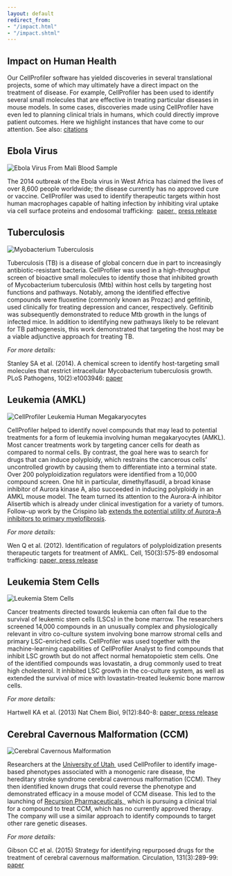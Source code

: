 ```yaml
---
layout: default
redirect_from:
- "/impact.html"
- "/impact.shtml"
---
```

[](#impact)

Impact on Human Health
----------------------

Our CellProfiler software has yielded discoveries in several translational projects, some of which may ultimately have a direct impact on the treatment of disease. For example, CellProfiler has been used to identify several small molecules that are effective in treating particular diseases in mouse models. In some cases, discoveries made using CellProfiler have even led to planning clinical trials in humans, which could directly improve patient outcomes. Here we highlight instances that have come to our attention. See also: [citations](/citations)

Ebola Virus
-----------

![](http://d1zymp9ayga15t.cloudfront.net/images/ebola.png "Ebola Virus From Mali Blood Sample")

The 2014 outbreak of the Ebola virus in West Africa has claimed the lives of over 8,600 people worldwide; the disease currently has no approved cure or vaccine. CellProfiler was used to identify therapeutic targets within host human macrophages capable of halting infection by inhibiting viral uptake via cell surface proteins and endosomal trafficking:  [paper, ](https://doi.org/10.1126/science.1258758) [press release](https://www.txbiomed.org/news-press/news-releases/research-shows-asian-herb-holds-promise-treatment-ebola-virus-disease/)

Tuberculosis
------------

![](http://d1zymp9ayga15t.cloudfront.net/images/Tuberculosis.png "Myobacterium Tuberculosis")

Tuberculosis (TB) is a disease of global concern due in part to increasingly antibiotic-resistant bacteria. CellProfiler was used in a high-throughput screen of bioactive small molecules to identify those that inhibited growth of Mycobacterium tuberculosis (Mtb) within host cells by targeting host functions and pathways. Notably, among the identified effective compounds were fluoxetine (commonly known as Prozac) and gefitinib, used clinically for treating depression and cancer, respectively. Gefitinib was subsequently demonstrated to reduce Mtb growth in the lungs of infected mice. In addition to identifying new pathways likely to be relevant for TB pathogenesis, this work demonstrated that targeting the host may be a viable adjunctive approach for treating TB.

*For more details:*

Stanley SA et al. (2014). A chemical screen to identify host-targeting small molecules that restrict intracellular Mycobacterium tuberculosis growth. PLoS Pathogens, 10(2):e1003946: [paper](https://doi.org/10.1371/journal.ppat.1003946)

Leukemia (AMKL)
---------------

![](http://d1zymp9ayga15t.cloudfront.net/images/Polyploidy.png "CellProfiler Leukemia Human Megakaryocytes")

CellProfiler helped to identify novel compounds that may lead to potential treatments for a form of leukemia involving human megakaryocytes (AMKL). Most cancer treatments work by targeting cancer cells for death as compared to normal cells. By contrast, the goal here was to search for drugs that can induce polyploidy, which restrains the cancerous cells’ uncontrolled growth by causing them to differentiate into a terminal state. Over 200 polyploidization regulators were identified from a 10,000 compound screen. One hit in particular, dimethylfasudil, a broad kinase inhibitor of Aurora kinase A, also succeeded in inducing polyploidy in an AMKL mouse model. The team turned its attention to the Aurora-A inhibitor Alisertib which is already under clinical investigation for a variety of tumors. Follow-up work by the Crispino lab [extends the potential utility of Aurora-A inhibitors to primary myelofibrosis](http://www.ncbi.nlm.nih.gov/pubmed/26569382).

*For more details:*

Wen Q et al. (2012). Identification of regulators of polyploidization presents therapeutic targets for treatment of AMKL. Cell, 150(3):575-89 endosomal trafficking: [paper, ](https://doi.org/10.1016/j.cell.2012.06.032) [press release](http://www.broadinstitute.org/news/4289)

Leukemia Stem Cells
-------------------

![](http://d1zymp9ayga15t.cloudfront.net/images/Cobblestones.png "Leukemia Stem Cells")

Cancer treatments directed towards leukemia can often fail due to the survival of leukemic stem cells (LSCs) in the bone marrow. The researchers screened 14,000 compounds in an unusually complex and physiologically relevant in vitro co-culture system involving bone marrow stromal cells and primary LSC-enriched cells. CellProfiler was used together with the machine-learning capabilities of CellProfiler Analyst to find compounds that inhibit LSC growth but do not affect normal hematopoietic stem cells. One of the identified compounds was lovastatin, a drug commonly used to treat high cholesterol. It inhibited LSC growth in the co-culture system, as well as extended the survival of mice with lovastatin-treated leukemic bone marrow cells.

*For more details:*

Hartwell KA et al. (2013) Nat Chem Biol, 9(12):840-8: [paper, ](https://doi.org/10.1038/nchembio.1367)[press release](http://www.broadinstitute.org/news/5323)

Cerebral Cavernous Malformation (CCM)
-------------------------------------

![](http://d1zymp9ayga15t.cloudfront.net/images/CCM.jpg "Cerebral Cavernous Malformation")

Researchers at the [University of Utah ](http://www.bioscience.utah.edu/faculty/molecular-biology-faculty/li/li.php) used CellProfiler to identify image-based phenotypes associated with a monogenic rare disease, the hereditary stroke syndrome cerebral cavernous malformation (CCM). They then identified known drugs that could reverse the phenotype and demonstrated efficacy in a mouse model of CCM disease. This led to the launching of [Recursion Pharmaceuticals, ](http://www.recursionpharma.com/) which is pursuing a clinical trial for a compound to treat CCM, which has no currently approved therapy. The company will use a similar approach to identify compounds to target other rare genetic diseases.

*For more details:*

Gibson CC et al. (2015) Strategy for identifying repurposed drugs for the treatment of cerebral cavernous malformation. Circulation, 131(3):289-99:  [paper](http://www.ncbi.nlm.nih.gov/pmc/articles/PMC4356181/)
